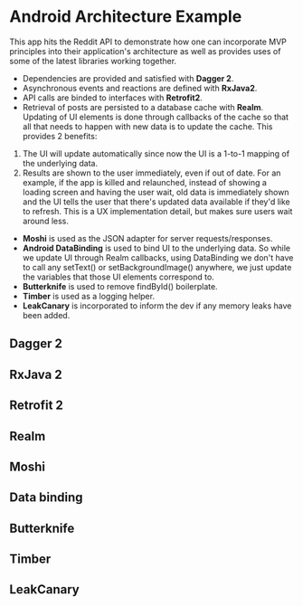 # Android Architecture Example
This app hits the Reddit API to demonstrate how one can incorporate MVP principles into their application's architecture as well as provides uses of some of the latest libraries working together. 
* Dependencies are provided and satisfied with **Dagger 2**.
* Asynchronous events and reactions are defined with **RxJava2**.
* API calls are binded to interfaces with **Retrofit2**.
* Retrieval of posts are persisted to a database cache with **Realm**. Updating of UI elements is done through callbacks of the cache so that all that needs to happen with new data is to update the cache. This provides 2 benefits:
 1. The UI will update automatically since now the UI is a 1-to-1 mapping of the underlying data.
 2. Results are shown to the user immediately, even if out of date. For an example, if the app is killed and relaunched, instead of showing a loading screen and having the user wait, old data is immediately shown and the UI tells the user that there's updated data available if they'd like to refresh. This is a UX implementation detail, but makes sure users wait around less.
* **Moshi** is used as the JSON adapter for server requests/responses.
* **Android DataBinding** is used to bind UI to the underlying data. So while we update UI through Realm callbacks, using DataBinding we don't have to call any setText() or setBackgroundImage() anywhere, we just update the variables that those UI elements correspond to.
* **Butterknife** is used to remove findById() boilerplate.
* **Timber** is used as a logging helper.
* **LeakCanary** is incorporated to inform the dev if any memory leaks have been added.
## Dagger 2
## RxJava 2
## Retrofit 2
## Realm
## Moshi
## Data binding
## Butterknife
## Timber
## LeakCanary
